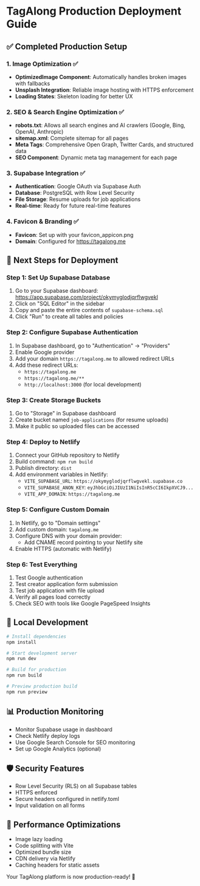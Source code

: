 # TagAlong Production Deployment Guide

## ✅ Completed Production Setup

### 1. Image Optimization ✅
- **OptimizedImage Component**: Automatically handles broken images with fallbacks
- **Unsplash Integration**: Reliable image hosting with HTTPS enforcement
- **Loading States**: Skeleton loading for better UX

### 2. SEO & Search Engine Optimization ✅
- **robots.txt**: Allows all search engines and AI crawlers (Google, Bing, OpenAI, Anthropic)
- **sitemap.xml**: Complete sitemap for all pages
- **Meta Tags**: Comprehensive Open Graph, Twitter Cards, and structured data
- **SEO Component**: Dynamic meta tag management for each page

### 3. Supabase Integration ✅
- **Authentication**: Google OAuth via Supabase Auth
- **Database**: PostgreSQL with Row Level Security
- **File Storage**: Resume uploads for job applications
- **Real-time**: Ready for future real-time features

### 4. Favicon & Branding ✅
- **Favicon**: Set up with your favicon_appicon.png
- **Domain**: Configured for https://tagalong.me

## 🚀 Next Steps for Deployment

### Step 1: Set Up Supabase Database
1. Go to your Supabase dashboard: https://app.supabase.com/project/okymyglodjqrflwgvekl
2. Click on "SQL Editor" in the sidebar
3. Copy and paste the entire contents of `supabase-schema.sql`
4. Click "Run" to create all tables and policies

### Step 2: Configure Supabase Authentication
1. In Supabase dashboard, go to "Authentication" → "Providers"
2. Enable Google provider
3. Add your domain `https://tagalong.me` to allowed redirect URLs
4. Add these redirect URLs:
   - `https://tagalong.me`
   - `https://tagalong.me/**`
   - `http://localhost:3000` (for local development)

### Step 3: Create Storage Buckets
1. Go to "Storage" in Supabase dashboard
2. Create bucket named `job-applications` (for resume uploads)
3. Make it public so uploaded files can be accessed

### Step 4: Deploy to Netlify
1. Connect your GitHub repository to Netlify
2. Build command: `npm run build`
3. Publish directory: `dist`
4. Add environment variables in Netlify:
   - `VITE_SUPABASE_URL`: `https://okymyglodjqrflwgvekl.supabase.co`
   - `VITE_SUPABASE_ANON_KEY`: `eyJhbGciOiJIUzI1NiIsInR5cCI6IkpXVCJ9...`
   - `VITE_APP_DOMAIN`: `https://tagalong.me`

### Step 5: Configure Custom Domain
1. In Netlify, go to "Domain settings"
2. Add custom domain: `tagalong.me`
3. Configure DNS with your domain provider:
   - Add CNAME record pointing to your Netlify site
4. Enable HTTPS (automatic with Netlify)

### Step 6: Test Everything
1. Test Google authentication
2. Test creator application form submission
3. Test job application with file upload
4. Verify all pages load correctly
5. Check SEO with tools like Google PageSpeed Insights

## 🔧 Local Development
```bash
# Install dependencies
npm install

# Start development server
npm run dev

# Build for production
npm run build

# Preview production build
npm run preview
```

## 📊 Production Monitoring
- Monitor Supabase usage in dashboard
- Check Netlify deploy logs
- Use Google Search Console for SEO monitoring
- Set up Google Analytics (optional)

## 🛡️ Security Features
- Row Level Security (RLS) on all Supabase tables
- HTTPS enforced
- Secure headers configured in netlify.toml
- Input validation on all forms

## 🚀 Performance Optimizations
- Image lazy loading
- Code splitting with Vite
- Optimized bundle size
- CDN delivery via Netlify
- Caching headers for static assets

Your TagAlong platform is now production-ready! 🎉